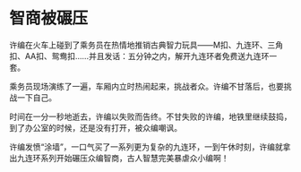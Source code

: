 # 智商被碾压

许编在火车上碰到了乘务员在热情地推销古典智力玩具——M扣、九连环、三角扣、AA扣、鸳鸯扣……并且发话：五分钟之内，解开九连环者免费送九连环一套。 

乘务员现场演练了一遍，车厢内立时热闹起来，挑战者众。许编不甘落后，也要挑战一下自己。 

时间在一分一秒地逝去，许编以失败而告终。不甘失败的许编，地铁里继续鼓捣，到了办公室的时候，还是没有打开，被众编嘲讽。 

许编发愤“涂墙”，一口气买了一系列更为复杂的九连环，一到午休时刻，许编就拿出九连环系列开始碾压众编智商，古人智慧完美暴虐众小编啊！